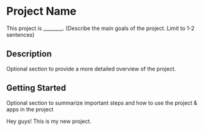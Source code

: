 # Project Name
This project is ________. (Describe the main goals of the project. Limit to 1-2 sentences)

## Description
Optional section to provide a more detailed overview of the project.

## Getting Started
Optional section to summarize important steps and how to use the project & apps in the project

Hey guys! This is my new project.